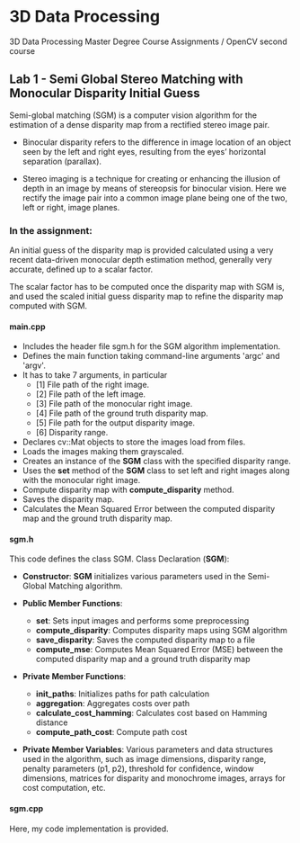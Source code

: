 # 3D Data Processing
 3D Data Processing Master Degree Course Assignments / OpenCV second course
 
## Lab 1 - Semi Global Stereo Matching with Monocular Disparity Initial Guess

Semi-global matching (SGM) is a computer vision algorithm for the estimation of a dense disparity map from a rectified stereo image pair.

- Binocular disparity refers to the difference in image location of an object seen by the left and right eyes, resulting from the eyes’ horizontal separation (parallax). 

- Stereo imaging is a technique for creating or enhancing the illusion of depth in an image by means of stereopsis for binocular vision. Here we rectify the image pair into a common image plane being one of the two, left or right, image planes.

### In the assignment:
An initial guess of the disparity map is provided calculated using a very recent data-driven monocular depth estimation method, generally very accurate, defined up to a scalar factor.

The scalar factor has to be computed once the disparity map with SGM is, and used the scaled initial guess disparity map to refine the disparity map computed with SGM.

#### main.cpp

- Includes the header file sgm.h for the SGM algorithm implementation.
- Defines the main function taking command-line arguments 'argc' and 'argv'.
- It has to take 7 arguments, in particular
	- [1] File path of the right image.
	- [2] File path of the left image.
	- [3] File path of the monocular right image.
	- [4] File path of the ground truth disparity map.
	- [5] File path for the output disparity image.
	- [6] Disparity range.
- Declares cv::Mat objects to store the images load from files.
- Loads the images making them grayscaled.
- Creates an instance of the **SGM** class with the specified disparity range.
- Uses the **set** method of the **SGM** class to set left and right images along with the monocular right image.
- Compute disparity map with **compute_disparity** method.
- Saves the disparity map.
- Calculates the Mean Squared Error between the computed disparity map and the ground truth disparity map.

#### sgm.h

This code defines the class SGM.
Class Declaration (**SGM**):
- **Constructor**: **SGM** initializes various parameters used in the Semi-Global Matching algorithm.
- **Public Member Functions**:
	- **set**: Sets input images and performs some preprocessing
	- **compute_disparity**: Computes disparity maps using SGM algorithm
	- **save_disparity**: Saves the computed disparity map to a file
	- **compute_mse**: Computes Mean Squared Error (MSE) between the computed disparity map and a ground truth disparity map
	
- **Private Member Functions**:
	- **init_paths**: Initializes paths for path calculation
	- **aggregation**: Aggregates costs over path
	- **calculate_cost_hamming**: Calculates cost based on Hamming distance
	- **compute_path_cost**: Compute path cost
	
- **Private Member Variables**: Various parameters and data structures used in the algorithm, such as image dimensions, disparity range, penalty parameters (p1, p2), threshold for confidence, window dimensions, matrices for disparity and monochrome images, arrays for cost computation, etc.

#### sgm.cpp

Here, my code implementation is provided.
